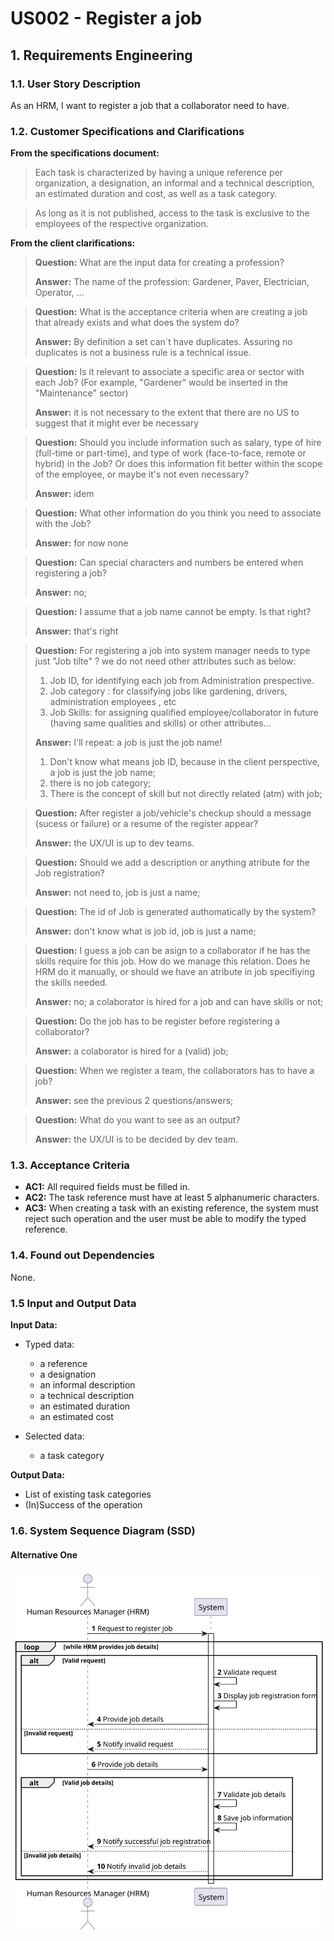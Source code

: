 # US002 - Register a job 


## 1. Requirements Engineering

### 1.1. User Story Description

As an HRM, I want to register a job that a collaborator need to have.

### 1.2. Customer Specifications and Clarifications 

**From the specifications document:**

>	Each task is characterized by having a unique reference per organization, a designation, an informal and a technical description, an estimated duration and cost, as well as a task category. 

>	As long as it is not published, access to the task is exclusive to the employees of the respective organization. 

**From the client clarifications:**

> **Question:**  What are the input data for creating a profession?
>
> **Answer:** The name of the profession: Gardener, Paver, Electrician, Operator, ...

> **Question:** What is the acceptance criteria when are creating a job that already exists and what does the system do?
>
> **Answer:** By definition a set can´t have duplicates. Assuring no duplicates is not a business rule is a technical issue.

> **Question:** Is it relevant to associate a specific area or sector with each Job? (For example, "Gardener" would be inserted in the "Maintenance" sector)
> 
> **Answer:**  it is not necessary to the extent that there are no US to suggest that it might ever be necessary

> **Question:** Should you include information such as salary, type of hire (full-time or part-time), and type of work (face-to-face, remote or hybrid) in the Job? Or does this information fit better within the scope of the employee, or maybe it's not even necessary?
>
> **Answer:** idem

> **Question:** What other information do you think you need to associate with the Job?
>
> **Answer:** for now none

> **Question:** Can special characters and numbers be entered when registering a job?
>
> **Answer:** no;

> **Question:** I assume that a job name cannot be empty. Is that right?
>
> **Answer:** that's right

> **Question:** For registering a job into system manager needs to type just "Job tilte" ?
>we do not need other attributes such as below:
>1. Job ID, for identifying each job from Administration prespective.
>2. Job category : for classifying jobs like gardening, drivers, administration employees , etc
>3. Job Skills: for assigning qualified employee/collaborator in future (having same qualities and skills)
>or other attributes...
>
> **Answer:** I'll repeat:
>a job is just the job name!
>1. Don't know what means job ID, because in the client perspective, a job is just the job name;
>2. there is no job category;
>3. There is the concept of skill but not directly related (atm) with job;


> **Question:** After register a job/vehicle's checkup should a message (sucess or failure) or a resume of the register appear?
>
> **Answer:** the UX/UI is up to dev teams.

> **Question:** Should we add a description or anything atribute for the Job registration? 
> 
> **Answer:** not need to, job is just a name;

> **Question:** The id of Job is generated authomatically by the system?
> 
> **Answer:** don't know what is job id, job is just a name;

> **Question:** I guess a job can be asign to a collaborator if he has the skills require for this job. How do we manage this relation. Does he HRM do it manually, or should we have an atribute in job specifiying the skills needed.
> 
> **Answer:** no; a colaborator is hired for a job and can have skills or not;

> **Question:** Do the job has to be register before registering a collaborator?
> 
> **Answer:** a colaborator is hired for a (valid) job;

> **Question:** When we register a team, the collaborators has to have a job?
> 
> **Answer:**  see the previous 2 questions/answers;

> **Question:** What do you want to see as an output?
> 
> **Answer:** the UX/UI is to be decided by dev team.
 



### 1.3. Acceptance Criteria

* **AC1:** All required fields must be filled in.
* **AC2:** The task reference must have at least 5 alphanumeric characters.
* **AC3:** When creating a task with an existing reference, the system must reject such operation and the user must be able to modify the typed reference.

### 1.4. Found out Dependencies

None.

### 1.5 Input and Output Data

**Input Data:**

* Typed data:
    * a reference
    * a designation 
    * an informal description
    * a technical description
    * an estimated duration
    * an estimated cost
	
* Selected data:
    * a task category 

**Output Data:**

* List of existing task categories
* (In)Success of the operation

### 1.6. System Sequence Diagram (SSD)

#### Alternative One

![System Sequence Diagram - Alternative One](svg/us002-system-sequence-diagram-alternative-one.svg)

